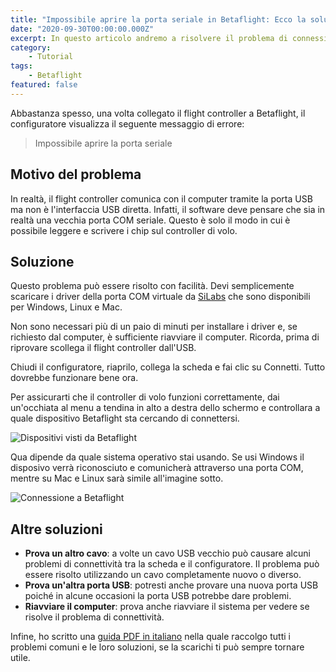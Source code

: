 ```yaml
---
title: "Impossibile aprire la porta seriale in Betaflight: Ecco la soluzione"
date: "2020-09-30T00:00:00.000Z"
excerpt: In questo articolo andremo a risolvere il problema di connessione a Betaflight più comune. Se non riesci a connetterti a Betaflight perché esce il messaggio di errore "Impossibile aprire la porta seriale", questo articolo fa per te.
category:
    - Tutorial
tags: 
    - Betaflight
featured: false
---
```


Abbastanza spesso, una volta collegato il flight controller a Betaflight, il configuratore visualizza il seguente messaggio di errore:
> Impossibile aprire la porta seriale

## Motivo del problema
In realtà, il flight controller comunica con il computer tramite la porta USB ma non è l'interfaccia USB diretta.
Infatti, il software deve pensare che sia in realtà una vecchia porta COM seriale. Questo è solo il modo in cui è possibile leggere e scrivere i chip sul controller di volo.

## Soluzione
Questo problema può essere risolto con facilità. Devi semplicemente scaricare i driver della porta COM virtuale da <a href="https://www.silabs.com/products/development-tools/software/usb-to-uart-bridge-vcp-drivers" rel="nofollow" target="_blank">SiLabs</a> che sono disponibili per Windows, Linux e Mac.

Non sono necessari più di un paio di minuti per installare i driver e, se richiesto dal computer, è sufficiente riavviare il computer. Ricorda, prima di riprovare scollega il flight controller dall'USB.

Chiudi il configuratore, riaprilo, collega la scheda e fai clic su Connetti. Tutto dovrebbe funzionare bene ora.

Per assicurarti che il controller di volo funzioni correttamente, dai un'occhiata al menu a tendina in alto a destra dello schermo e controllara a quale dispositivo Betaflight sta cercando di connettersi.

![Dispositivi visti da Betaflight](/images/impossibile-connettersi-betaflight/bf_dispositivi.png)

Qua dipende da quale sistema operativo stai usando. Se usi Windows il disposivo verrà riconosciuto e comunicherà attraverso una porta COM, mentre su Mac e Linux sarà simile all'imagine sotto.

![Connessione a Betaflight](/images/impossibile-connettersi-betaflight/bf_connessione.png)


## Altre soluzioni
- **Prova un altro cavo**: a volte un cavo USB vecchio può causare alcuni problemi di connettività tra la scheda e il configuratore. Il problema può essere risolto utilizzando un cavo completamente nuovo o diverso.
- **Prova un'altra porta USB**: potresti anche provare una nuova porta USB poiché in alcune occasioni la porta USB potrebbe dare problemi.
- **Riavviare il computer**: prova anche riavviare il sistema per vedere se risolve il problema di connettività.

Infine, ho scritto una [guida PDF in italiano](https://lucafpv.com/problemi-comuni-droni-fpv/) nella quale raccolgo tutti i problemi comuni e le loro soluzioni, se la scarichi ti può sempre tornare utile.